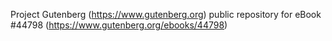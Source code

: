Project Gutenberg (https://www.gutenberg.org) public repository for eBook #44798 (https://www.gutenberg.org/ebooks/44798)
